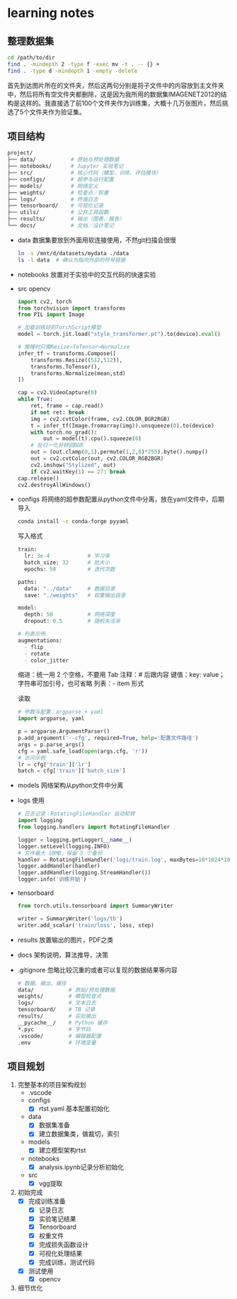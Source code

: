 # learning notes
## 整理数据集
```bash
cd /path/to/dir
find . -mindepth 2 -type f -exec mv -t . -- {} +
find . -type d -mindepth 1 -empty -delete
```
首先到达图片所在的文件夹，然后这两句分别是将子文件中的内容放到主文件夹中，然后将所有空文件夹都删除，这是因为我所用的数据集IMAGENET2012的结构是这样的。我直接选了前100个文件夹作为训练集，大概十几万张图片，然后挑选了5个文件夹作为验证集。

## 项目结构
```bash
project/
├── data/           # 原始与预处理数据
├── notebooks/      # Jupyter 实验笔记
├── src/            # 核心代码（模型、训练、评估模块）
├── configs/        # 超参与运行配置
├── models/         # 网络定义
├── weights/        # 检查点／权重
├── logs/           # 终端日志
├── tensorboard/    # 可视化记录
├── utils/          # 公共工具函数
├── results/        # 输出（图表、报告）
└── docs/           # 文档／设计笔记
```
* data 数据集要放到外面用软连接使用，不然git扫描会很慢
  ```bash
  ln -s /mnt/d/datasets/mydata ./data
  ls -l data  # 确认为指向外部的符号链接
  ```
* notebooks 放置对于实验中的交互代码的快速实验
* src
  opencv
  ```python
  import cv2, torch
  from torchvision import transforms
  from PIL import Image

  # 加载训练好的TorchScript模型
  model = torch.jit.load("style_transformer.pt").to(device).eval()

  # 推理时只需Resize→ToTensor→Normalize
  infer_tf = transforms.Compose([
      transforms.Resize((512,512)),
      transforms.ToTensor(),           
      transforms.Normalize(mean,std)
  ])

  cap = cv2.VideoCapture(0)
  while True:
      ret, frame = cap.read()
      if not ret: break
      img = cv2.cvtColor(frame, cv2.COLOR_BGR2RGB)
      t = infer_tf(Image.fromarray(img)).unsqueeze(0).to(device)
      with torch.no_grad():
          out = model(t).cpu().squeeze(0)
      # 反归一化并转回BGR
      out = (out.clamp(0,1).permute(1,2,0)*255).byte().numpy()
      out = cv2.cvtColor(out, cv2.COLOR_RGB2BGR)
      cv2.imshow("Stylized", out)
      if cv2.waitKey(1) == 27: break
  cap.release()
  cv2.destroyAllWindows()
  ```
* configs 将网络的超参数配置从python文件中分离，放在yaml文件中，后期导入
  ```bash
  conda install -c conda-forge pyyaml
  ```
  写入格式
  ```python
  train:
    lr: 3e-4            # 学习率  
    batch_size: 32      # 批大小  
    epochs: 50          # 迭代次数  

  paths:
    data: "../data"     # 数据目录  
    save: "./weights"   # 权重输出目录  

  model:
    depth: 50           # 网络深度  
    dropout: 0.5        # 随机失活率  

  # 列表示例
  augmentations:
    - flip
    - rotate
    - color_jitter
  ```
  缩进：统一用 2 个空格，不要用 Tab
  注释：# 后跟内容
  键值：key: value；字符串可加引号，也可省略
  列表：- item 形式

  读取
  ```python
  # 参数与配置：argparse + yaml
  import argparse, yaml

  p = argparse.ArgumentParser()
  p.add_argument('--cfg', required=True, help='配置文件路径')
  args = p.parse_args()
  cfg = yaml.safe_load(open(args.cfg, 'r'))
  # 访问示例
  lr = cfg['train']['lr']
  batch = cfg['train']['batch_size']
  ```
* models 网络架构从python文件中分离
* logs 使用
  ```python
  # 日志记录：RotatingFileHandler 自动轮转
  import logging
  from logging.handlers import RotatingFileHandler

  logger = logging.getLogger(__name__)
  logger.setLevel(logging.INFO)
  # 文件最大 10MB，保留 5 个备份
  handler = RotatingFileHandler('logs/train.log', maxBytes=10*1024*1024, backupCount=5)
  logger.addHandler(handler)
  logger.addHandler(logging.StreamHandler())
  logger.info('训练开始')
  ```
* tensorboard 
  ```python
  from torch.utils.tensorboard import SummaryWriter

  writer = SummaryWriter('logs/tb')
  writer.add_scalar('train/loss', loss, step)
  ```
* results 放置输出的图片，PDF之类
* docs 架构说明，算法推导，决策
* .gitignore 忽略比较沉重的或者可以复现的数据结果等内容
  ```bash
  # 数据、输出、缓存
  data/           # 原始/预处理数据  
  weights/        # 模型检查点  
  logs/           # 文本日志  
  tensorboard/    # TB 记录  
  results/        # 实验输出  
  __pycache__/    # Python 缓存  
  *.pyc           # 字节码  
  .vscode/        # 编辑器配置  
  .env            # 环境变量  
  ```

## 项目规划
1. 完整基本的项目架构规划
   * .vscode 
   * configs 
     - [x] rtst.yaml 基本配置初始化
   * data
     - [x] 数据集准备
     - [x] 建立数据集类，做裁切，索引
   * models
     - [x] 建立模型架构rtst
   * notebooks
     - [x] analysis.ipynb记录分析初始化
   * src
     - [x] vgg提取
2. 初始完成
   - [x] 完成训练准备
     - [x] 记录日志
     - [x] 实验笔记结果
     - [x] Tensorboard
     - [x] 权重文件
     - [x] 完成损失函数设计
     - [x] 可视化处理结果
     - [x] 完成训练，测试代码
   - [x] 测试使用
     - [x] opencv
3. 细节优化